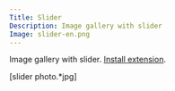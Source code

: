 ```yaml
---
Title: Slider
Description: Image gallery with slider
Image: slider-en.png
---
```

Image gallery with slider. 
[Install extension](https://github.com/datenstrom/yellow-extensions/tree/master/features/slider).

[slider photo.*jpg]
